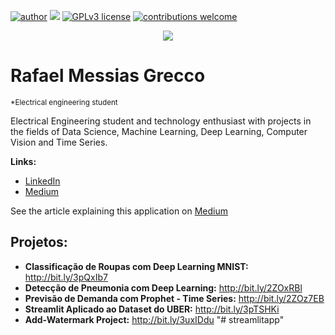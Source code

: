[![author](https://img.shields.io/badge/author-rafaelgrecco-green)](https://www.linkedin.com/in/rafael-grecco-3b11681b4/) [![](https://img.shields.io/badge/python-3.7+-blue.svg)](https://www.python.org/downloads/release/python-365/) [![GPLv3 license](https://img.shields.io/badge/License-GPLv3-blue.svg)](http://perso.crans.org/besson/LICENSE.html) [![contributions welcome](https://img.shields.io/badge/contributions-welcome-brightgreen.svg?style=flat)](https://github.com/carlosfab/data_science/issues)

<p align="center">
  <img src="https://raw.githubusercontent.com/rafaelgrecco/Imagens-datasets/master/Portfolio.png" >
</p>

# Rafael Messias Grecco
<sub>*Electrical engineering student</sub>

Electrical Engineering student and technology enthusiast with projects in the fields of Data Science, Machine Learning, Deep Learning, Computer Vision and Time Series.

**Links:**
* [LinkedIn](https://www.linkedin.com/in/rafael-grecco-3b11681b4/)
* [Medium](https://rafaelgrecco.medium.com/)

See the article explaining this application on [Medium](https://medium.com/analytics-vidhya/meet-streamlit-sharing-build-a-simple-photo-editor-9d9e2e8872a)

## Projetos:

* **Classificação de Roupas com Deep Learning MNIST:** http://bit.ly/3pQxIb7
* **Detecção de Pneumonia com Deep Learning:** http://bit.ly/2ZOxRBl
* **Previsão de Demanda com Prophet - Time Series:** http://bit.ly/2ZOz7EB
* **Streamlit Aplicado ao Dataset do UBER:** http://bit.ly/3pTSHKi
* **Add-Watermark Project:** http://bit.ly/3uxIDdu
"# streamlitapp" 
